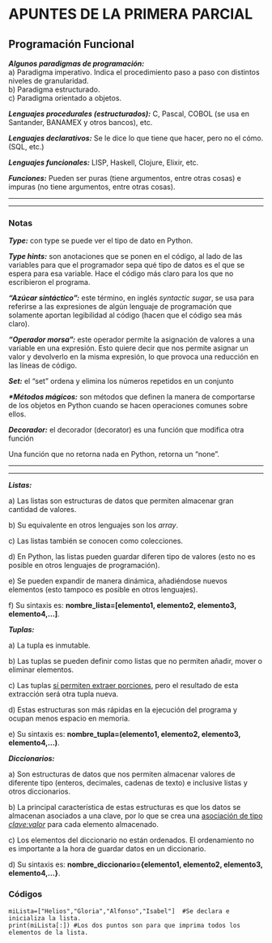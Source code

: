 # APUNTES DE LA PRIMERA PARCIAL
## Programación Funcional
***Algunos paradigmas de programación:***     
a) Paradigma imperativo. Indica el procedimiento paso a paso con distintos niveles de granularidad.  
b) Paradigma estructurado.  
c) Paradigma orientado a objetos.  
<p><em><strong>Lenguajes procedurales (estructurados):</strong></em> C, Pascal, COBOL (se usa en Santander, BANAMEX y otros bancos), etc.</p>    
<p><em><strong>Lenguajes declarativos:</strong></em> Se le dice lo que tiene que hacer, pero no el cómo. (SQL, etc.)</p>    
<p><em><strong>Lenguajes funcionales:</strong></em> LISP, Haskell, Clojure, Elixir, etc.</p>  
<p><em><strong>Funciones:</strong></em> Pueden ser puras (tiene argumentos, entre otras cosas) e impuras (no tiene argumentos, entre otras cosas).</p>  
<hr>
<hr>
<h3>Notas</h3>
<p><em><strong>Type:</strong></em> con type se puede ver el tipo de dato en Python.</p>  
<p><em><strong>Type hints:</strong></em> son anotaciones que se ponen en el código, al lado de las variables para 
que el programador sepa qué tipo de datos es el que se espera para esa variable. Hace el código más claro para los que no 
escribieron el programa.</p> 
<p><em><strong>“Azúcar sintáctico”:</strong></em> este término, en inglés <em>syntactic sugar</em>, se usa para referirse a las
expresiones de algún lenguaje de programación que solamente aportan legibilidad al código (hacen que el código
sea más claro).</p>  
<p><em><strong>“Operador morsa”:</strong></em> este operador permite la asignación de valores a una variable en una
expresión. Esto quiere decir que nos permite asignar un valor y devolverlo en la misma expresión, lo que provoca una reducción en
las líneas de código.</p>    
<p><em><strong>Set:</strong></em> el “set” ordena y elimina los números repetidos en un conjunto</p>   
<p><em><strong>*Métodos mágicos:</strong></em> son métodos que definen la manera de comportarse de los objetos en Python 
cuando se hacen operaciones comunes sobre ellos.</p>  
<p><em><strong>Decorador:</strong></em> el decorador (decorator) es una función que modifica otra función</p>  
<p>Una función que no retorna nada en Python, retorna un “none”.</p>  
<hr>
<hr>
<em><strong>Listas:</strong></em>
<p>a) Las listas son estructuras de datos que permiten almacenar gran cantidad de valores.</p>
<p>b) Su equivalente en otros lenguajes son los <em>array</em>.</p> 
<p>c) Las listas también se conocen como colecciones.</p>  
<p>d) En Python, las listas pueden guardar diferen tipo de valores (esto no es posible en otros lenguajes de programación).</p>  
<p>e) Se pueden expandir de manera dinámica, añadiéndose nuevos elementos (esto tampoco es posible en otros lenguajes).</p>
<p>f) Su sintaxis es: <strong>nombre_lista=[elemento1, elemento2, elemento3, elemento4,...]</strong>.</p> 

<em><strong>Tuplas:</strong></em>
<p>a) La tupla es inmutable.</p>  
<p>b) Las tuplas se pueden definir como listas que no permiten añadir, mover o eliminar elementos.</p>  
<p>c) Las tuplas <u>sí permiten extraer porciones</u>, pero el resultado de esta extracción será otra tupla nueva.</p>  
<p>d) Estas estructuras son más rápidas en la ejecución del programa y ocupan menos espacio en memoria.</p>  
<p>e) Su sintaxis es: <strong>nombre_tupla=(elemento1, elemento2, elemento3, elemento4,...)</strong>.</p>  

<em><strong>Diccionarios:</strong></em>
<p>a) Son estructuras de datos que nos permiten almacenar valores de diferente tipo (enteros, decimales, cadenas de
texto) e inclusive listas y otros diccionarios.</p>  
<p>b) La principal característica de estas estructuras es que los datos se almacenan asociados a una clave, por lo 
que se crea una <u>asociación de tipo <em>clave:valor</em></u> para cada elemento almacenado.</p> 
<p>c) Los elementos del diccionario no están ordenados. El ordenamiento no es importante a la hora de 
guardar datos en un diccionario.</p>
<p>d) Su sintaxis es: <strong>nombre_diccionario={elemento1, elemento2, elemento3, elemento4,...}</strong>.</p> 
<h3>Códigos</h3>  
<code>miLista=["Helios","Gloria","Alfonso","Isabel"]  #Se declara e inicializa la lista.
print(miLista[:]) #Los dos puntos son para que imprima todos los elementos de la lista.</code>


